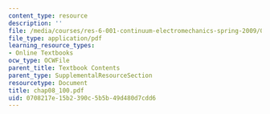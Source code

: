 ```yaml
---
content_type: resource
description: ''
file: /media/courses/res-6-001-continuum-electromechanics-spring-2009/0708217e15b2390c5b5b49d480d7cdd6_chap08_100.pdf
file_type: application/pdf
learning_resource_types:
- Online Textbooks
ocw_type: OCWFile
parent_title: Textbook Contents
parent_type: SupplementalResourceSection
resourcetype: Document
title: chap08_100.pdf
uid: 0708217e-15b2-390c-5b5b-49d480d7cdd6
---
```

